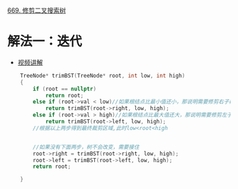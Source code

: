 [669. 修剪二叉搜索树](https://leetcode-cn.com/problems/trim-a-binary-search-tree/description/)




# 解法一：迭代
- [视频讲解](https://www.bilibili.com/video/BV1Wt4y1i7z5?from=search&seid=12011054949766322018)



```C++
    TreeNode* trimBST(TreeNode* root, int low, int high) 
    {
        if (root == nullptr)
            return root;
        else if (root->val < low)//如果根结点比最小值还小，那说明需要修剪右子树
            return trimBST(root->right, low, high);
        else if (root->val > high)//如果根结点比最大值还大，那说明需要修剪左子树
            return trimBST(root->left, low, high);
        //根据以上两步得到最终裁剪区域,此时low<root<high


        //如果没有下面两步，树不会改变，需要接住
        root->right = trimBST(root->right, low, high);
        root->left = trimBST(root->left, low, high);
        return root;

    }
    
```



